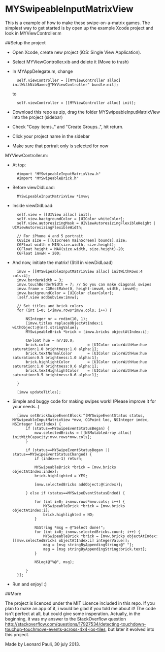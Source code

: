 MYSwipeableInputMatrixView
======================

This is a example of how to make these swipe-on-a-matrix games. The simplest way to get started is by open up the example Xcode project and look in MYViewController.m


##Setup the project

- Open Xcode, create new project (iOS: Single View Application).
- Select MYViewController.xib and delete it (Move to trash)
- In MYAppDelegate.m, change

		self.viewController = [[MYViewController alloc] initWithNibName:@"MYViewController" bundle:nil];

	to

		self.viewController = [[MYViewController alloc] init];

- Download this repo as zip, drag the folder MYSwipeableInputMatrixView into the project (sidebar)
- Check "Copy items.." and "Create Groups..", hit return.
- Click your project name in the sidebar
- Make sure that portrait only is selected for now


MYViewController.m:

- At top:

		#import "MYSwipeableInputMatrixView.h"
		#import "MYSwipeableBrick.h"

- Before viewDidLoad:

		MYSwipeableInputMatrixView *imvw;

- Inside viewDidLoad:

		self.view = [[UIView alloc] init];
		self.view.backgroundColor = [UIColor whiteColor];
		self.view.autoresizingMask = UIViewAutoresizingFlexibleHeight | UIViewAutoresizingFlexibleWidth;
		
		// For iPhone 4 and 5 portrait
		CGSize size = [[UIScreen mainScreen] bounds].size;
		CGFloat width = MIN(size.width, size.height);
		CGFloat height = MAX(size.width, size.height)-20;
		CGFloat imvwH = 200;

- And now, initiate the matrix! (Still in viewDidLoad)

		imvw = [[MYSwipeableInputMatrixView alloc] initWithRows:4 cols:4];
		imvw.borderWidth = 3;
		imvw.touchBorderWidth = 7; // So you can make diagonal swipes
		imvw.frame = CGRectMake(0, height-imvwH, width, imvwH);
		imvw.backgroundColor = [UIColor clearColor];
		[self.view addSubview:imvw];
	
		// Set titles and brick colors
		for (int i=0; i<imvw.rows*imvw.cols; i++) {
			
			NSInteger nr = rndim(10, 1);
			[imvw.titles replaceObjectAtIndex:i withObject:@(nr).stringValue];
			MYSwipeableBrick *brick = [imvw.bricks objectAtIndex:i];
			
			CGFloat hue = nr/10.0;
			brick.color					= [UIColor colorWithHue:hue saturation:1.0 brightness:1.0 alpha:1];
			brick.textNormalColor		= [UIColor colorWithHue:hue saturation:0.5 brightness:1.0 alpha:1];
			brick.highlightColor		= [UIColor colorWithHue:hue saturation:1.0 brightness:0.6 alpha:1];
			brick.textHighlightColor	= [UIColor colorWithHue:hue saturation:0.5 brightness:0.6 alpha:1];
			
		}
	
		[imvw updateTitles];

- Simple and buggy code for making swipes work! (Please improve it for your needs..)

		[imvw setBrickSwipeEventBlock:^(MYSwipeEventStatus status, MYSwipeableInputMatrixView *mvw, CGPoint loc, NSInteger index, NSInteger lastIndex) {
			if (status==MYSwipeEventStatusBegan) {
				mvw.selectedBricks = [[NSMutableArray alloc] initWithCapacity:mvw.rows*mvw.cols];
			}
			
			if (status==MYSwipeEventStatusBegan || status==MYSwipeEventStatusChanged) {
				if (index==-1) return;
				
				MYSwipeableBrick *brick = [mvw.bricks objectAtIndex:index];
				brick.highlighted = YES;
				
				[mvw.selectedBricks addObject:@(index)];
				
			} else if (status==MYSwipeEventStatusEnded) {
				
				for (int i=0; i<mvw.rows*mvw.cols; i++) {
					MYSwipeableBrick *brick = [mvw.bricks objectAtIndex:i];
					brick.highlighted = NO;
				}
				
				NSString *msg = @"Select done!";
				for (int i=0; i<mvw.selectedBricks.count; i++) {
					MYSwipeableBrick *brick = [mvw.bricks objectAtIndex:[[mvw.selectedBricks objectAtIndex:i] integerValue]];
					msg = [msg stringByAppendingString:@" "];
					msg = [msg stringByAppendingString:brick.text];
				}
		 
				NSLog(@"%@", msg);
				
			}
		}];

 - Run and enjoy! :)



##More

The project is licenced under the MIT Licence included in this repo. If you plan to make an app of it, i would be glad if you told me about it! The code isn't perfect at all, but could give some insperation. Actually, in the beginning, it was my answer to the StackOverflow question http://stackoverflow.com/questions/17927534/detecting-touchdown-touchup-touchmove-events-across-4x4-ios-tiles, but later it evolved into this project.

Made by Leonard Pauli, 30 july 2013.